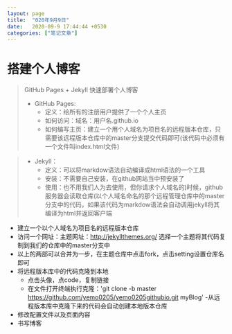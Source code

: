 ```yaml
---
layout: page
title:  "020年9月9日"
date:   2020-09-9 17:44:44 +0530
categories: ["笔记文章"]
---
```

# 搭建个人博客

> GitHub Pages + Jekyll 快速部署个人博客
> - GitHub Pages:
>     - 定义：给所有的注册用户提供了一个个人主页
>     - 如何访问：域名：用户名.github.io
>     - 如何编写主页：建立一个用个人域名为项目名的远程版本仓库，只需要该远程版本仓库中的master分支提交代码即可(该代码中必须有一个文件叫index.html文件)

> - Jekyll：
>     - 定义：可以将markdow语法自动编译成html语法的一个工具
>     - 安装：不需要自己安装，在github网站当中预安装了
>     - 使用：也不用我们人为去使用，但你请求个人域名的)时候，github服务器会读取仓库(以个人域名命名的那个远程管理仓库中的master分支中的代码，如果该代码为markdow语法会自动调用jekyll将其编译为html并返回客户端

- 建立一个以个人域名为项目名的远程版本仓库
- 访问一个网址：主题网址：http://jekyllthemes.org/ 选择一个主题将其代码复制到我们的仓库中的master分支中
- 以上的两部可以合并为一步，在主题仓库中点击fork，点击setting设置仓库名即可
- 将远程版本库中的代码克隆到本地
    -   点击头像，点code，复制链接
    -   在文件打开终端执行克隆：'git clone -b master https://github.com/yemo0205/yemo0205githubio.git myBlog'
    -从远程版本库中克隆下来的代码会自动创建本地版本仓库
- 修改配置文件以及页面内容
- 书写博客